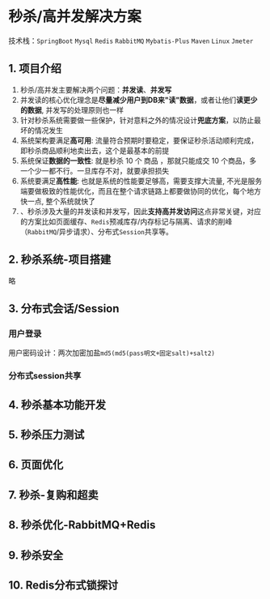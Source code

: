 # 秒杀/高并发解决方案

技术栈：`SpringBoot` `Mysql` `Redis` `RabbitMQ` `Mybatis-Plus` `Maven` `Linux` `Jmeter`

## 1. 项目介绍

1. 秒杀/高并发主要解决两个问题：**并发读**、**并发写**
2. 并发读的核心优化理念是**尽量减少用户到DB来"读"数据**，或者让他们**读更少的数据**, 并发写的处理原则也一样
3. 针对秒杀系统需要做一些保护，针对意料之外的情况设计**兜底方案**，以防止最坏的情况发生
4. 系统架构要满足**高可用**: 流量符合预期时要稳定，要保证秒杀活动顺利完成，即秒杀商品顺利地卖出去，这个是最基本的前提
5. 系统保证**数据的一致性**: 就是秒杀 10 个 商品 ，那就只能成交 10 个商品，多一个少一都不行。一旦库存不对，就要承担损失
6. 系统要满足**高性能**: 也就是系统的性能要足够高，需要支撑大流量, 不光是服务端要做极致的性能优化，而且在整个请求链路上都要做协同的优化，每个地方快一点, 整个系统就快了
7. 、秒杀涉及大量的并发读和并发写，因此**支持高并发访问**这点非常关键，对应的方案比如页面缓存、`Redis`预减库存/内存标记与隔离、请求的削峰（`RabbitMQ`/异步请求）、分布式`Session`共享等。

## 2. 秒杀系统-项目搭建

略

## 3. 分布式会话/Session

### 用户登录

用户密码设计：两次加密加盐`md5(md5(pass明文+固定salt)+salt2)`

### 分布式session共享

## 4. 秒杀基本功能开发

## 5. 秒杀压力测试

## 6. 页面优化

## 7. 秒杀-复购和超卖

## 8. 秒杀优化-RabbitMQ+Redis

## 9. 秒杀安全

## 10. Redis分布式锁探讨